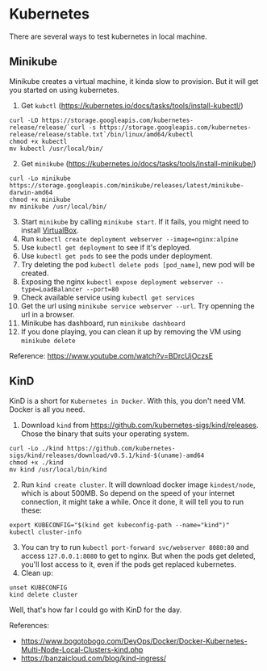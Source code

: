 # Kubernetes

There are several ways to test kubernetes in local machine.

## Minikube

Minikube creates a virtual machine, it kinda slow to provision. But it will get you started on using kubernetes.

1. Get `kubctl` (https://kubernetes.io/docs/tasks/tools/install-kubectl/)
```
curl -LO https://storage.googleapis.com/kubernetes-release/release/`curl -s https://storage.googleapis.com/kubernetes-release/release/stable.txt`/bin/linux/amd64/kubectl
chmod +x kubectl
mv kubectl /usr/local/bin/
```
2. Get `minikube` (https://kubernetes.io/docs/tasks/tools/install-minikube/)
```
curl -Lo minikube https://storage.googleapis.com/minikube/releases/latest/minikube-darwin-amd64
chmod +x minikube
mv minikube /usr/local/bin/
```
3. Start `minikube` by calling ```minikube start```. If it fails, you might need to install [VirtualBox](https://www.virtualbox.org/wiki/Downloads).
4. Run ```kubectl create deployment webserver --image=nginx:alpine```
5. Use ```kubectl get deployment``` to see if it's deployed.
6. Use ```kubectl get pods``` to see the pods under deployment.
7. Try deleting the pod ```kubectl delete pods [pod_name]```, new pod will be created.
8. Exposing the nginx ```kubectl expose deployment webserver --type=LoadBalancer --port=80```
9. Check available service using ```kubectl get services```
10. Get the url using ```minikube service webserver --url```. Try openning the url in a browser.
11. Minikube has dashboard, run ```minikube dashboard```
12. If you done playing, you can clean it up by removing the VM using ```minikube delete```

Reference: https://www.youtube.com/watch?v=BDrcUjOczsE

## KinD

KinD is a short for `Kubernetes in Docker`. With this, you don't need VM. Docker is all you need.

1. Download ```kind``` from https://github.com/kubernetes-sigs/kind/releases. Chose the binary that suits your operating system.
```
curl -Lo ./kind https://github.com/kubernetes-sigs/kind/releases/download/v0.5.1/kind-$(uname)-amd64
chmod +x ./kind
mv kind /usr/local/bin/kind
```
2. Run ```kind create cluster```. It will download docker image `kindest/node`, which is about 500MB. So depend on the speed of your internet connection, it might take a while. Once it done, it will tell you to run these:
```
export KUBECONFIG="$(kind get kubeconfig-path --name="kind")"
kubectl cluster-info
```
3. You can try to run ```kubectl port-forward svc/webserver 8080:80``` and access `127.0.0.1:8080` to get to nginx. But when the pods get deleted, you'll lost access to it, even if the pods get replaced kubernetes.
4. Clean up:
```
unset KUBECONFIG
kind delete cluster
```
Well, that's how far I could go with KinD for the day.

References:
- https://www.bogotobogo.com/DevOps/Docker/Docker-Kubernetes-Multi-Node-Local-Clusters-kind.php
- https://banzaicloud.com/blog/kind-ingress/
